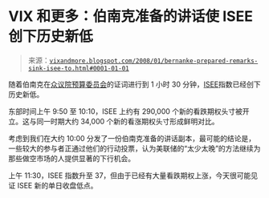 <!--yml

类别：未分类

日期：2024-05-18 18:46:54

-->

# VIX 和更多：伯南克准备的讲话使 ISEE 创下历史新低

> 来源：[`vixandmore.blogspot.com/2008/01/bernanke-prepared-remarks-sink-isee-to.html#0001-01-01`](http://vixandmore.blogspot.com/2008/01/bernanke-prepared-remarks-sink-isee-to.html#0001-01-01)

随着伯南克在[众议院预算委员会](http://en.wikipedia.org/wiki/United_States_House_Committee_on_the_Budget)的证词进行到 1 小时 30 分钟，[ISEE](http://vixandmore.blogspot.com/search/label/ISEE)指数已经创下历史新低。

东部时间上午 9:50 至 10:10，ISEE 上约有 290,000 个新的看跌期权头寸被开立。这与同一时期大约 34,000 个新的看涨期权头寸形成鲜明对比。

考虑到我们在大约 10:00 分发了一份伯南克准备的讲话副本，最可能的结论是，一些较大的参与者正通过他们的行动投票，认为美联储的“太少太晚”的方法继续为那些做空市场的人提供显著的下行机会。

上午 11:30，ISEE 指数升至 37，但由于已经有大量看跌期权上涨，今天很可能见证 ISEE 新的单日收盘低点。
